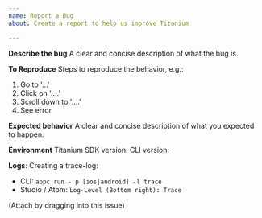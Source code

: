 ```yaml
---
name: Report a Bug
about: Create a report to help us improve Titanium

---
```


**Describe the bug**
A clear and concise description of what the bug is.

**To Reproduce**
Steps to reproduce the behavior, e.g.:
1. Go to '...'
2. Click on '....'
3. Scroll down to '....'
4. See error

**Expected behavior**
A clear and concise description of what you expected to happen.

**Environment**
Titanium SDK version: 
CLI version:

**Logs**:
Creating a trace-log:
  - CLI: `appc run - p [ios|android] -l trace`
  - Studio / Atom: `Log-Level (Bottom right): Trace`

(Attach by dragging into this issue)
